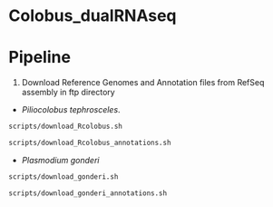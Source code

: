 # Colobus_dualRNAseq


# Pipeline

1. Download Reference Genomes and Annotation files from RefSeq assembly in ftp directory
  * _Piliocolobus tephrosceles_.
```bash
scripts/download_Rcolobus.sh
```
```bash
scripts/download_Rcolobus_annotations.sh
```
  * _Plasmodium gonderi_
```bash
scripts/download_gonderi.sh
```
```bash
scripts/download_gonderi_annotations.sh
```

